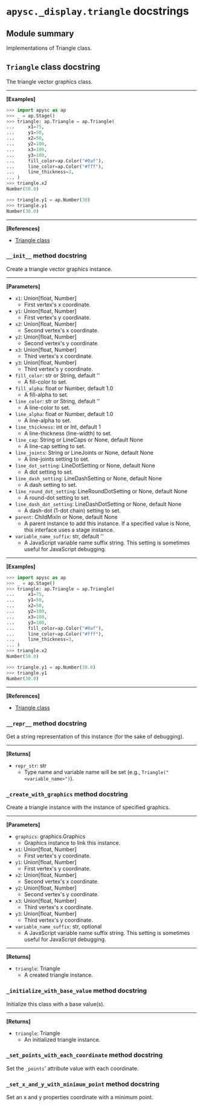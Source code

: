 # `apysc._display.triangle` docstrings

## Module summary

Implementations of Triangle class.

## `Triangle` class docstring

The triangle vector graphics class.<hr>

**[Examples]**

```py
>>> import apysc as ap
>>> _ = ap.Stage()
>>> triangle: ap.Triangle = ap.Triangle(
...     x1=75,
...     y1=50,
...     x2=50,
...     y2=100,
...     x3=100,
...     y3=100,
...     fill_color=ap.Color("#0af"),
...     line_color=ap.Color("#fff"),
...     line_thickness=3,
... )
>>> triangle.x2
Number(50.0)

>>> triangle.y1 = ap.Number(30)
>>> triangle.y1
Number(30.0)
```

<hr>

**[References]**

- [Triangle class](https://simon-ritchie.github.io/apysc/en/triangle.html)

### `__init__` method docstring

Create a triangle vector graphics instance.<hr>

**[Parameters]**

- `x1`: Union[float, Number]
  - First vertex's x coordinate.
- `y1`: Union[float, Number]
  - First vertex's y coordinate.
- `x2`: Union[float, Number]
  - Second vertex's x coordinate.
- `y2`: Union[float, Number]
  - Second vertex's y coordinate.
- `x3`: Union[float, Number]
  - Third vertex's x coordinate.
- `y3`: Union[float, Number]
  - Third vertex's y coordinate.
- `fill_color`: str or String, default ''
  - A fill-color to set.
- `fill_alpha`: float or Number, default 1.0
  - A fill-alpha to set.
- `line_color`: str or String, default ''
  - A line-color to set.
- `line_alpha`: float or Number, default 1.0
  - A line-alpha to set.
- `line_thickness`: int or Int, default 1
  - A line-thickness (line-width) to set.
- `line_cap`: String or LineCaps or None, default None
  - A line-cap setting to set.
- `line_joints`: String or LineJoints or None, default None
  - A line-joints setting to set.
- `line_dot_setting`: LineDotSetting or None, default None
  - A dot setting to set.
- `line_dash_setting`: LineDashSetting or None, default None
  - A dash setting to set.
- `line_round_dot_setting`: LineRoundDotSetting or None, default None
  - A round-dot setting to set.
- `line_dash_dot_setting`: LineDashDotSetting or None, default None
  - A dash-dot (1-dot chain) setting to set.
- `parent`: ChildMixIn or None, default None
  - A parent instance to add this instance. If a specified value is None, this interface uses a stage instance.
- `variable_name_suffix`: str, default ''
  - A JavaScript variable name suffix string. This setting is sometimes useful for JavaScript debugging.

<hr>

**[Examples]**

```py
>>> import apysc as ap
>>> _ = ap.Stage()
>>> triangle: ap.Triangle = ap.Triangle(
...     x1=75,
...     y1=50,
...     x2=50,
...     y2=100,
...     x3=100,
...     y3=100,
...     fill_color=ap.Color("#0af"),
...     line_color=ap.Color("#fff"),
...     line_thickness=3,
... )
>>> triangle.x2
Number(50.0)

>>> triangle.y1 = ap.Number(30.0)
>>> triangle.y1
Number(30.0)
```

<hr>

**[References]**

- [Triangle class](https://simon-ritchie.github.io/apysc/en/triangle.html)

### `__repr__` method docstring

Get a string representation of this instance (for the sake of debugging).<hr>

**[Returns]**

- `repr_str`: str
  - Type name and variable name will be set (e.g., `Triangle("<variable_name>")`).

### `_create_with_graphics` method docstring

Create a triangle instance with the instance of specified graphics.<hr>

**[Parameters]**

- `graphics`: graphics.Graphics
  - Graphics instance to link this instance.
- `x1`: Union[float, Number]
  - First vertex's y coordinate.
- `y1`: Union[float, Number]
  - First vertex's y coordinate.
- `x2`: Union[float, Number]
  - Second vertex's x coordinate.
- `y2`: Union[float, Number]
  - Second vertex's y coordinate.
- `x3`: Union[float, Number]
  - Third vertex's x coordinate.
- `y3`: Union[float, Number]
  - Third vertex's y coordinate.
- `variable_name_suffix`: str, optional
  - A JavaScript variable name suffix string. This setting is sometimes useful for JavaScript debugging.

<hr>

**[Returns]**

- `triangle`: Triangle
  - A created triangle instance.

### `_initialize_with_base_value` method docstring

Initialize this class with a base value(s).<hr>

**[Returns]**

- `triangle`: Triangle
  - An initialized triangle instance.

### `_set_points_with_each_coordinate` method docstring

Set the `_points`' attribute value with each coordinate.

### `_set_x_and_y_with_minimum_point` method docstring

Set an x and y properties coordinate with a minimum point.